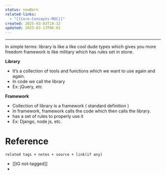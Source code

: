 ```yaml
---
status: newBorn
related-links:
  - "[[Core-Concepts-MOC]]"
created: 2025-03-03T19:32
updated: 2025-03-13T06:01
---
```

---


In simple terms: library is like a like cool dude types which gives you more freedom
framework is like military which has rules set in stone. 



**Library** 
- It’s a collection of tools and functions which we want to use again and again.
- In code we call the library
- Ex: jQuery, etc

**Framework**

- Collection of library is a framework ( standard definition )
- In framework, framework calls the code which then calls the library.
- has a set of rules to properly use it
- Ex: Django, node js, etc.

# Reference
`related tags + notes + source + link(if any)`
 
- [[tG not-tagged]]
- 